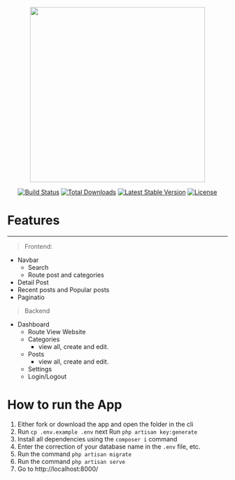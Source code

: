 <p align="center"><a href="https://laravel.com" target="_blank"><img src="https://raw.githubusercontent.com/laravel/art/master/logo-lockup/5%20SVG/2%20CMYK/1%20Full%20Color/laravel-logolockup-cmyk-red.svg" width="400"></a></p>

<p align="center">
<a href="https://travis-ci.org/laravel/framework"><img src="https://travis-ci.org/laravel/framework.svg" alt="Build Status"></a>
<a href="https://packagist.org/packages/laravel/framework"><img src="https://img.shields.io/packagist/dt/laravel/framework" alt="Total Downloads"></a>
<a href="https://packagist.org/packages/laravel/framework"><img src="https://img.shields.io/packagist/v/laravel/framework" alt="Latest Stable Version"></a>
<a href="https://packagist.org/packages/laravel/framework"><img src="https://img.shields.io/packagist/l/laravel/framework" alt="License"></a>
</p>

# Features
- - - 
> Frontend:
 - Navbar
   - Search
    - Route post and categories
- Detail Post
- Recent posts and Popular posts
- Paginatio 

> Backend
- Dashboard
   - Route View Website
   - Categories
        - view all, create and edit.
   - Posts
        - view all, create and edit.
   - Settings
   - Login/Logout
   
# How to run the App
1. Either fork or download the app and open the folder in the cli
2. Run `cp .env.example .env` next Run `php artisan key:generate`
3. Install all dependencies using the `composer i` command
4. Enter the correction of your database name in the `.env` file, etc.
5. Run the command `php artisan migrate`
6. Run the command `php artisan serve`
7. Go to http://localhost:8000/
